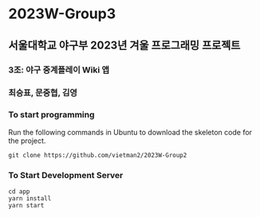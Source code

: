 # 2023W-Group3

## 서울대학교 야구부 2023년 겨울 프로그래밍 프로젝트
### 3조: 야구 중계플레이 Wiki 앱
### 최승표, 문중협, 김영

### To start programming
Run the following commands in Ubuntu to download the skeleton code for the project.
```shell
git clone https://github.com/vietman2/2023W-Group2
```

### To Start Development Server
```shell
cd app
yarn install
yarn start
```